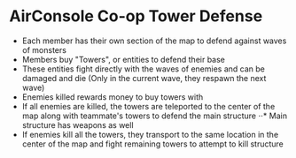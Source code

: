 AirConsole Co-op Tower Defense
======

* Each member has their own section of the map to defend against waves of monsters
* Members buy "Towers", or entities to defend their base
* These entities fight directly with the waves of enemies and can be damaged and die (Only in the current wave, they respawn the next wave)
* Enemies killed rewards money to buy towers with
* If all enemies are killed, the towers are teleported to the center of the map along with teammate's towers to defend the main structure
⋅⋅* Main structure has weapons as well
* If enemies kill all the towers, they transport to the same location in the center of the map and fight remaining towers to attempt to kill structure
